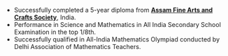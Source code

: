 - Successfully completed a 5-year diploma from **[Assam Fine Arts and Crafts Society](https://afacs.in/)**, India.
- Performance in Science and Mathematics in All India Secondary School Examination in the top 1/8th.
- Successfully qualified in All-India Mathematics Olympiad conducted by Delhi Association of Mathematics Teachers.
